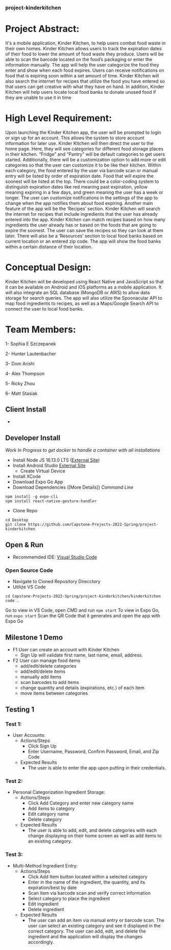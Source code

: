 ### project-kinderkitchen
# Project Abstract:

It's a mobile application, Kinder Kitchen, to help users combat food waste in their own homes. Kinder Kitchen allows users to track the expiration dates of their food to lower the amount of food waste they produce. Users will be able to scan the barcode located on the food’s packaging or enter the information manually. The app will help the user categorize the food they enter and show when each food expires. Users can receive notifications on food that is expiring soon within a set amount of time. Kinder Kitchen will also search the internet for recipes that utilize the food you have entered so that users can get creative with what they have on hand. In addition, Kinder Kitchen will help users locate local food banks to donate unused food if they are unable to use it in time


# High Level Requirement:
Upon launching the Kinder Kitchen app, the user will be prompted to login or sign up for an account. This allows the system to store account information for later use. Kinder Kitchen will then direct the user to the home page. Here, they will see categories for different food storage places in their kitchen. “Fridge” and “Pantry” will be default categories to get users started. Additionally, there will be a customization option to add more or edit categories so that the user can customize it to be like their kitchen. Within each category, the food entered by the user via barcode scan or manual entry will be listed by order of expiration date. Food that will expire the soonest will be listed at the top. There could be a color-coding system to distinguish expiration dates like red meaning past expiration, yellow meaning expiring in a few days, and green meaning the user has a week or longer. The user can customize notifications in the settings of the app to change when the app notifies them about food expiring. Another main feature of the app will be the ‘Recipes’ section. Kinder Kitchen will search the internet for recipes that include ingredients that the user has already entered into the app. Kinder Kitchen can match recipes based on how many ingredients the user already has or based on the foods that are going to expire the soonest. The user can save the recipes so they can look at them later. There will also be a ‘Resources’ section to local food banks based on current location or an entered zip code. The app will show the food banks within a certain distance of their location.


# Conceptual Design:
Kinder Kitchen will be developed using React Native and JavaScript so that it can be available on Android and iOS platforms as a mobile application. It will also integrate an SQL database (MongoDB or AWS) to allow data storage for search queries. The app will also utilize the Spoonacular API to map food ingredients to recipes, as well as a Maps/Google Search API to connect the user to local food banks. 


# Team Members:
1- Sophia E Szczepanek

2- Hunter Lautenbacher

3- Dom Arishi

4- Alex Thompson

5- Ricky Zhou

6- Matt Stasiak



## Client Install
- 

## Developer Install
*Work In Progress to get docker to handle a container with all installations*

- Install Node JS 16.13.0 LTS ([External Site](https://nodejs.org/en/))
- Install Android Studio [External Site](https://developer.android.com/studio)
  - Create Virtual Device
- Install XCode
- Download Expo Go App
- Download Dependencies ([More Details])
*Command Line*
```
npm install -g expo-cli
npm install react-native-gesture-handler
```
- Clone Repo
```
cd Desktop
git clone https://github.com/Capstone-Projects-2022-Spring/project-kinderkitchen
```
## Open & Run 
- Recommemded IDE: [Visual Studio Code](https://code.visualstudio.com/download)
### Open Source Code
- Navigate to Cloned Repository Direcctory
- Utilize VS Code 
```
cd Capstone-Projects-2022-Spring/project-kinderkitchen/kinderkitchen
code .
```
Go to view in VS Code, open CMD and run ```npm start```
To view in Expo Go, run ```expo start``` 
Scan the QR Code that it generates and open the app with Expo Go

## Milestone 1 Demo  
- F1 User can create an account with Kinder Kitchen 
  - Sign Up will validate first name, last name, 
    email, address. 
- F2  User can manage food items  
  - add/edit/delete categories 
  - add/edit/delete items 
  - manually add items 
  - scan barcodes to add items 
  - change quantity and details (expirations, 
    etc.) of each item 
  - move items between categories 

## Testing 1 

### Test 1:
- User Accounts:
  - Actions/Steps
    - Click Sign Up 
    - Enter Username, Password, Confirm Password, Email, and Zip Code
  - Expected Results
    - The user is able to enter the app upon putting in their credentials.
### Test 2:
- Personal Categorization Ingredient Storage:
  -  Actions/Steps
     - Click Add Category and enter new category name
     - Add items to category
     - Edit category name
     - Delete category
  - Expected Results
    - The user is able to add, edit, and delete categories with each change displaying on         their home screen as well as add items to an existing category.
### Test 3: 
- Multi-Method Ingredient Entry:
  - Actions/Steps
    - Click Add Item button located within a selected category 
    - Enter in the name of the ingredient, the quantity, and its expiration/best by date
    - Scan item via barcode scan and verify correct information
    - Select category to place the ingredient
    - Edit ingredient
    - Delete ingredient
  - Expected Results
    - The user can add an item via manual entry or barcode scan. The user can select an         existing category and see it displayed in the correct category. The user can add,         edit, and delete the ingredient and the application will display the changes               accordingly.






